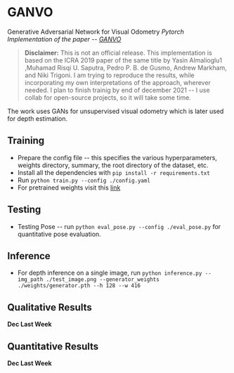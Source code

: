 # GANVO
Generative Adversarial Network for Visual Odometry
*Pytorch Implementation of the paper -- [GANVO](https://arxiv.org/pdf/1809.05786.pdf)*

> **Disclaimer:** This is not an official release. This implementation is based on the ICRA 2019 paper of the same title by Yasin Almalioglu1
,Muhamad Risqi U. Saputra, Pedro P. B. de Gusmo, Andrew Markham, and Niki Trigoni. I am trying to reproduce the results, while incorporating my own interpretations of the approach, wherever needed. I plan to finish trainig by end of december 2021 -- I use collab for open-source projects, so it will take some time.


The work uses GANs for unsupervised visual odometry which is later used for depth estimation.


## Training
- Prepare the config file -- this specifies the various hyperparameters, weights directory, summary, the root directory of the dataset, etc.
- Install all the dependencies with `pip install -r requirements.txt`
- Run `python train.py --config ./config.yaml`
- For pretrained weights visit this [link](#)

## Testing
- Testing Pose -- run `python eval_pose.py --config ./eval_pose.py` for quantitative pose evaluation.

## Inference
- For depth inference on a single image, run `python inference.py --img_path ./test_image.png --generator_weights ./weights/generator.pth --h 128 --w 416`
## Qualitative Results
**Dec Last Week**
## Quantitative Results
**Dec Last Week**
